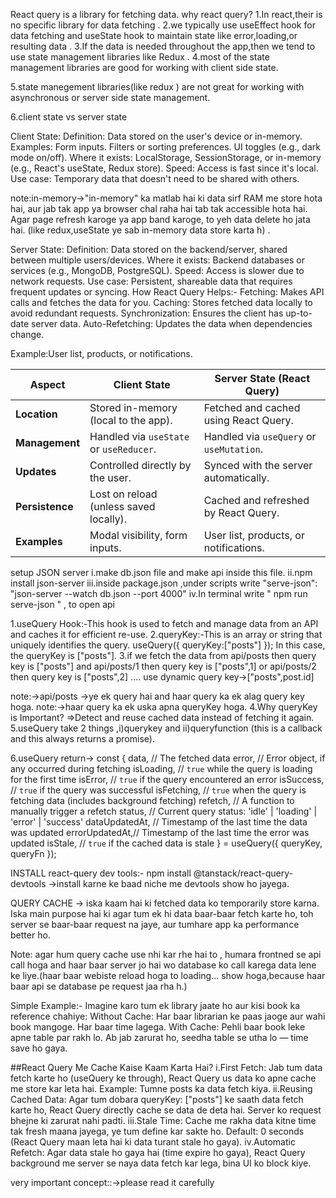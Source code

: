 React query is a library for fetching data.
why react query?
1.In react,their is no specific library for data fetching .
2.we typically use useEffect hook for data fetching and useState hook to maintain  state like error,loading,or resulting data .
3.If the data is needed throughout the app,then we tend to use state management libraries like Redux .
4.most of the state management libraries are good for working with client side state.

5.state manegement libraries(like redux ) are not great for working with asynchronous or server side state management.

6.client state vs server state

Client State:
Definition: Data stored on the user's device or in-memory.
Examples:
Form inputs.
Filters or sorting preferences.
UI toggles (e.g., dark mode on/off).
Where it exists: LocalStorage, SessionStorage, or in-memory (e.g., React's useState, Redux store).
Speed: Access is fast since it's local.
Use case: Temporary data that doesn't need to be shared with others.

note:in-memory->"in-memory" ka matlab hai ki data sirf RAM me store hota hai, aur jab tak app ya browser chal raha hai tab tak accessible hota hai. Agar page refresh karoge ya app band karoge, to yeh data delete ho jata hai.
(like redux,useState  ye sab in-memory data store karta h) .

Server State:
Definition: Data stored on the backend/server, shared between multiple users/devices.
Where it exists: Backend databases or services (e.g., MongoDB, PostgreSQL).
Speed: Access is slower due to network requests.
Use case: Persistent, shareable data that requires frequent updates or syncing.
How React Query Helps:-
Fetching: Makes API calls and fetches the data for you.
Caching: Stores fetched data locally to avoid redundant requests.
Synchronization: Ensures the client has up-to-date server data.
Auto-Refetching: Updates the data when dependencies change.

Example:User list, products, or notifications.




| **Aspect**      | **Client State**                          | **Server State (React Query)**         |
|------------------|------------------------------------------|----------------------------------------|
| **Location**     | Stored in-memory (local to the app).     | Fetched and cached using React Query.  |
| **Management**   | Handled via `useState` or `useReducer`.  | Handled via `useQuery` or `useMutation`. |
| **Updates**      | Controlled directly by the user.         | Synced with the server automatically.  |
| **Persistence**  | Lost on reload (unless saved locally).   | Cached and refreshed by React Query.   |
| **Examples**     | Modal visibility, form inputs.           | User list, products, or notifications. |


setup JSON server
i.make db.json file and make api inside this file.
ii.npm install json-server
iii.inside package.json ,under scripts write    "serve-json": "json-server --watch db.json --port 4000"
iv.In terminal write  " npm run serve-json  " , to open api


1.useQuery Hook:-This hook is used to fetch and manage data  from an API  and caches it for efficient re-use.
2.queryKey:-This is an array or string that uniquely identifies the query.
        useQuery({
         queryKey:["posts"]
        });
In this case, the queryKey is ["posts"].
3.if we fetch the data from api/posts then query key is ["posts"]  and api/posts/1  then query key is  ["posts",1] or api/posts/2  then query key is  ["posts",2] .... use dynamic query key->["posts",post.id]

note:->api/posts ->ye ek query hai and haar query ka ek alag query key hoga.
note:->haar query ka ek uska apna queryKey hoga.
4.Why queryKey is Important?
=>Detect and reuse cached data instead of fetching it again.
5.useQuery take 2 things ,i)querykey and ii)queryfunction (this is a  callback and this always returns a promise).

6.useQuery return->
const {
  data,          // The fetched data
  error,         // Error object, if any occurred during fetching
  isLoading,     // `true` while the query is loading for the first time
  isError,       // `true` if the query encountered an error
  isSuccess,     // `true` if the query was successful
  isFetching,    // `true` when the query is fetching data (includes background fetching)
  refetch,       // A function to manually trigger a refetch
  status,        // Current query status: 'idle' | 'loading' | 'error' | 'success'
  dataUpdatedAt, // Timestamp of the last time the data was updated
  errorUpdatedAt,// Timestamp of the last time the error was updated
  isStale,       // `true` if the cached data is stale
} = useQuery({ queryKey, queryFn });


INSTALL react-query dev tools:-
 npm install @tanstack/react-query-devtools ->install karne ke baad niche me devtools show ho jayega.


 QUERY CACHE -> iska kaam hai ki fetched data ko temporarily store karna.
Iska main purpose hai ki agar tum ek hi data baar-baar fetch karte ho, toh server se baar-baar request na jaye, aur tumhare app ka performance better ho.

Note: agar hum query cache use nhi kar rhe hai to , humara frontned se api call hoga and haar baar server jo hai wo database ko call karega data lene ke liye.(haar baar webiste reload hoga to loading... show hoga,because haar baar api se database pe request  jaa rha h.)

Simple Example:-
Imagine karo tum ek library jaate ho aur kisi book ka reference chahiye:
Without Cache: Har baar librarian ke paas jaoge aur wahi book mangoge. Har baar time lagega.
With Cache: Pehli baar book leke apne table par rakh lo. Ab jab zarurat ho, seedha table se utha lo — time save ho gaya.

##React Query Me Cache Kaise Kaam Karta Hai?
i.First Fetch:
Jab tum data fetch karte ho (useQuery ke through), React Query us data ko apne cache me store kar leta hai.
Example: Tumne posts ka data fetch kiya.
ii.Reusing Cached Data:
Agar tum dobara queryKey: ["posts"] ke saath data fetch karte ho, React Query directly cache se data de deta hai. Server ko request bhejne ki zarurat nahi padti.
iii.Stale Time:
Cache me rakha data kitne time tak fresh maana jayega, ye tum define kar sakte ho.
Default: 0 seconds (React Query maan leta hai ki data turant stale ho gaya).
iv.Automatic Refetch:
Agar data stale ho gaya hai (time expire ho gaya), React Query background me server se naya data fetch kar lega, bina UI ko block kiye.


very important concept::->please read it carefully